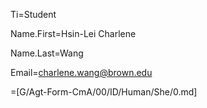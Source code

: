 Ti=Student

Name.First=Hsin-Lei Charlene

Name.Last=Wang

Email=charlene.wang@brown.edu

=[G/Agt-Form-CmA/00/ID/Human/She/0.md]
